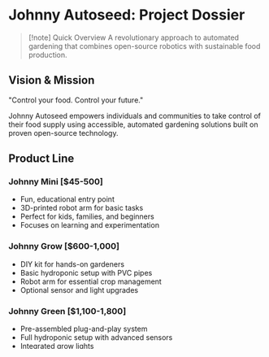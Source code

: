 # Johnny Autoseed: Project Dossier
>[!note] Quick Overview
>A revolutionary approach to automated gardening that combines open-source robotics with sustainable food production.

## Vision & Mission
"Control your food. Control your future."

Johnny Autoseed empowers individuals and communities to take control of their food supply using accessible, automated gardening solutions built on proven open-source technology.

## Product Line

### Johnny Mini [$45-500]
- Fun, educational entry point
- 3D-printed robot arm for basic tasks
- Perfect for kids, families, and beginners
- Focuses on learning and experimentation

### Johnny Grow [$600-1,000]
- DIY kit for hands-on gardeners
- Basic hydroponic setup with PVC pipes
- Robot arm for essential crop management
- Optional sensor and light upgrades

### Johnny Green [$1,100-1,800]
- Pre-assembled plug-and-play system
- Full hydroponic setup with advanced sensors
- Integrated grow lights
- App-based monitoring and control

### Johnny Pro [$2,000-3,500]
- Professional-grade system
- Advanced automation features
- Premium weatherproof materials
- Full sensor suite and AI optimization

### Johnny XL [$5,000-35,000]
- Industrial-scale solution
- Multiple robotic units
- Cloud-connected analytics
- Customizable for specific environments

## Core Technology
- Open-source robotics derived from proven platforms
- Modular hydroponic systems using PVC pipes
- Custom 3D-printed components for accessibility
- Integrated sensor arrays for automated monitoring

## Target Markets
1. **Urban Gardeners**
   - Apartment dwellers with balconies
   - Small space optimization
   - Fresh produce accessibility

2. **DIY Enthusiasts**
   - Makers and hobbyists
   - Open-source community
   - Custom modification potential

3. **Educational Institutions**
   - Schools and universities
   - Hands-on STEM learning
   - Research opportunities

4. **Commercial Growers**
   - Small-scale farmers
   - Community gardens
   - Urban farming initiatives

## Unique Selling Points
- **Accessibility**: Multiple entry points from hobbyist to industrial
- **Scalability**: Start small, expand as needed
- **Sustainability**: Efficient water use and minimal waste
- **Community**: Open-source foundation encourages collaboration
- **Innovation**: Combines proven technology in novel ways

## Development Roadmap
1. **Phase 1: Prototype & Testing**
   - Develop working prototypes
   - Establish basic functionality
   - Community feedback and iteration

2. **Phase 2: Initial Release**
   - Launch Mini and Grow models
   - Build user community
   - Gather usage data

3. **Phase 3: Expansion**
   - Release Pro and XL versions
   - Develop advanced features
   - Scale production

## Marketing Strategy
- Focus on practical benefits and real applications
- Emphasize community and sustainability
- Showcase actual systems in urban environments
- Build through maker and DIY communities
- Leverage educational partnerships

## Future Vision
As technology advances and production scales, Johnny Autoseed aims to transition from a for-profit company to a non-profit organization focused on global food security and sustainable agriculture education.

---
*Last updated: 2024-12-17 - Questions? [Contact us](https://johnnyautoseed.com/contact)*